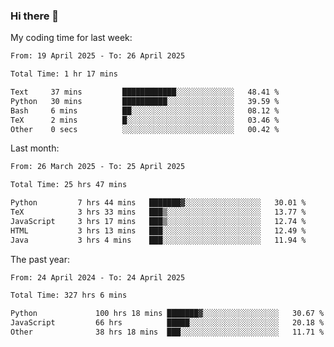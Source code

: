 ### Hi there 👋

My coding time for last week:

<!--START_SECTION:week-->

```txt
From: 19 April 2025 - To: 26 April 2025

Total Time: 1 hr 17 mins

Text     37 mins         ████████████░░░░░░░░░░░░░   48.41 %
Python   30 mins         ██████████░░░░░░░░░░░░░░░   39.59 %
Bash     6 mins          ██░░░░░░░░░░░░░░░░░░░░░░░   08.12 %
TeX      2 mins          █░░░░░░░░░░░░░░░░░░░░░░░░   03.46 %
Other    0 secs          ░░░░░░░░░░░░░░░░░░░░░░░░░   00.42 %
```

<!--END_SECTION:week-->

Last month:

<!--START_SECTION:month-->

```txt
From: 26 March 2025 - To: 25 April 2025

Total Time: 25 hrs 47 mins

Python         7 hrs 44 mins   ███████▓░░░░░░░░░░░░░░░░░   30.01 %
TeX            3 hrs 33 mins   ███▒░░░░░░░░░░░░░░░░░░░░░   13.77 %
JavaScript     3 hrs 17 mins   ███▒░░░░░░░░░░░░░░░░░░░░░   12.74 %
HTML           3 hrs 13 mins   ███░░░░░░░░░░░░░░░░░░░░░░   12.49 %
Java           3 hrs 4 mins    ███░░░░░░░░░░░░░░░░░░░░░░   11.94 %
```

<!--END_SECTION:month-->

The past year:

<!--START_SECTION:year-->

```txt
From: 24 April 2024 - To: 24 April 2025

Total Time: 327 hrs 6 mins

Python             100 hrs 18 mins ███████▓░░░░░░░░░░░░░░░░░   30.67 %
JavaScript         66 hrs          █████░░░░░░░░░░░░░░░░░░░░   20.18 %
Other              38 hrs 18 mins  ███░░░░░░░░░░░░░░░░░░░░░░   11.71 %
```

<!--END_SECTION:year-->
